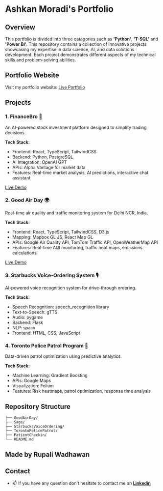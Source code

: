# Ashkan Moradi's Portfolio

## Overview
This portfolio is divided into three catagories such as **'Python'**, **'T-SQL'** and **'Power BI'**.
This repository contains a collection of innovative projects showcasing my expertise in data science, AI, and data solutions development. Each project demonstrates different aspects of my technical skills and problem-solving abilities.

## Portfolio Website
Visit my portfolio website: [Live Portfolio](https://rupaliwadhawan.com)

## Projects

### 1. FinanceBro 🚀
An AI-powered stock investment platform designed to simplify trading decisions.

**Tech Stack:**
- Frontend: React, TypeScript, TailwindCSS
- Backend: Python, PostgreSQL
- AI Integration: OpenAI GPT
- APIs: Alpha Vantage for market data
- Features: Real-time market analysis, AI predictions, interactive chat assistant

[Live Demo](https://finance-bro.replit.app/) 

### 2. Good Air Day 🌍
Real-time air quality and traffic monitoring system for Delhi NCR, India.

**Tech Stack:**
- Frontend: React, TypeScript, TailwindCSS, D3.js
- Mapping: Mapbox GL JS, React Map GL
- APIs: Google Air Quality API, TomTom Traffic API, OpenWeatherMap API
- Features: Real-time AQI monitoring, traffic heat maps, emissions calculations

[Live Demo](https://good-air-day.netlify.app/) 

### 3. Starbucks Voice-Ordering System 🎙️
AI-powered voice recognition system for drive-through ordering.

**Tech Stack:**
- Speech Recognition: speech_recognition library
- Text-to-Speech: gTTS
- Audio: pygame
- Backend: Flask
- NLP: spacy
- Frontend: HTML, CSS, JavaScript

### 4. Toronto Police Patrol Program 👮
Data-driven patrol optimization using predictive analytics.

**Tech Stack:**
- Machine Learning: Gradient Boosting
- APIs: Google Maps
- Visualization: Folium
- Features: Risk heatmaps, patrol optimization, response time analysis


## Repository Structure
```
├── GoodAirDay/
├── Sage/
├── StarbucksVoiceOrdering/
├── TorontoPolicePatrol/
├── PatientCheckin/
└── README.md
```

## Made by Rupali Wadhawan

## Contact
- 📫 If you have any question don't hesitate to contact me on [**Linkedin**](https://www.linkedin.com/in/ashkan-moradi-33936278/)
